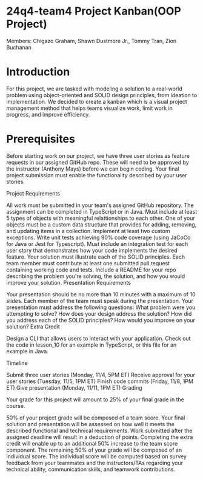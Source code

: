 # 24q4-team4 Project Kanban(OOP Project)

Members: Chigazo Graham, Shawn Dustmore Jr., Tommy Tran, Zion Buchanan  

# Introduction

For this project, we are tasked with modeling a solution to a real-world problem using object-oriented and SOLID design principles, from ideation to implementation. We decided to create a kanban which is a visual project management method that helps teams visualize work, limit work in progress, and improve efficiency.

# Prerequisites

Before starting work on our project, we have three user stories as feature requests in our assigned GitHub repo. These will need to be approved by the instructor (Anthony Mays) before we can begin coding. Your final project submission must enable the functionality described by your user stories.

Project Requirements

All work must be submitted in your team's assigned GitHub repository.
The assignment can be completed in TypeScript or in Java.
Must include at least 5 types of objects with meaningful relattionships to each other.
One of your objects must be a custom data structure that provides for adding, removing, and updating items in a collection.
Implement at least two custom exceptions.
Write unit tests achieving 90% code coverage (using JaCoCo for Java or Jest for Typescript).
Must include an integration test for each user story that demonstrates how your code implements the desired feature.
Your solution must illustrate each of the SOLID principles.
Each team member must contribute at least one submitted pull request containing working code and tests.
Include a README for your repo describing the problem you're solving, the solution, and how you would improve your solution.
Presentation Requirements

Your presentation should be no more than 10 minutes with a maximum of 10 slides.
Each member of the team must speak during the presentation.
Your presentation must address the following questions:
What problem were you attempting to solve?
How does your design address the solution?
How did you address each of the SOLID principles?
How would you improve on your solution?
Extra Credit

Design a CLI that allows users to interact with your application. Check out the code in lesson_10 for an example in TypeScript, or this file for an example in Java.

Timeline

Submit three user stories (Monday, 11/4, 5PM ET)
Receive approval for your user stories (Tuesday, 11/5, 1PM ET)
Finish code commits (Friday, 11/8, 1PM ET)
Give presentation (Monday, 11/11, 1PM ET)
Grading

Your grade for this project will amount to 25% of your final grade in the course.

50% of your project grade will be composed of a team score. Your final solution and presentation will be assessed on how well it meets the described functional and technical requirements. Work submitted after the assigned deadline will result in a deduction of points.
Completing the extra credit will enable up to an additional 50% increase to the team score component.
The remaining 50% of your grade will be composed of an individual score. The individual score will be computed based on survey feedback from your teammates and the instructors/TAs regarding your technical ability, communication skills, and teamwork contributions.
